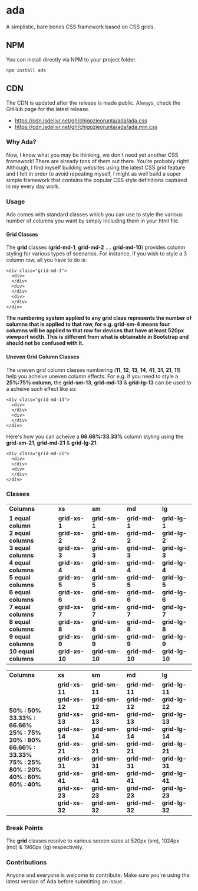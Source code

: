 # ada
A simplistic, bare bones CSS framework based on CSS grids.

## NPM
You can install directly via NPM to your project folder.
```
npm install ada
```

## CDN
The CDN is updated after the release is made public. Always, check the GitHub page for the latest release.
<ul>
  <li>
    <a href="https://cdn.jsdelivr.net/gh/chigozieorunta/ada/ada.css">
      https://cdn.jsdelivr.net/gh/chigozieorunta/ada/ada.css
    </a>
  </li>
  <li>
    <a href="https://cdn.jsdelivr.net/gh/chigozieorunta/ada/ada.min.css">
      https://cdn.jsdelivr.net/gh/chigozieorunta/ada/ada.min.css
    </a>
  </li>
</ul> 

### Why Ada?
Now, I know what you may be thinking, we don't need yet another CSS framework! There are already tons of them out there. You're probably right! Although, I find myself building websites using the latest CSS grid feature and I felt in order to avoid repeating myself, I might as well build a super simple framework that contains the popular CSS style definitions captured in my every day work. 

### Usage
Ada comes with standard classes which you can use to style the various number of columns you want by simply including them in your html file.

#### Grid Classes
The **grid** classes (**grid-md-1**, **grid-md-2** .... **grid-md-10**) provides column styling for various types of scenarios. For instance, if you wish to style a 3 column row, all you have to do is:
```
<div class="grid-md-3">
  <div>
  </div>
  <div>
  </div>
  <div>
  </div>
</div>
```
**The numbering system applied to any grid class represents the number of columns that is applied to that row, for e.g. grid-sm-4 means four columns will be applied to that row for devices that have at least 520px viewport width. This is different from what is obtainable in Bootstrap and should not be confused with it.**

#### Uneven Grid Column Classes
The uneven grid column classes numbering (**11**, **12**, **13**, **14**, **41**, **31**, **21**, **11**) help you acheive uneven column effects. For e.g. if you need to style a **25%:75% column**, the **grid-sm-13**, **grid-md-13** & **grid-lg-13** can be used to a acheive such effect like so:
```
<div class="grid-md-13">
  <div>
  </div>
  <div>
  </div>
</div>
```

Here's how you can acheive a **66.66%:33.33%** column styling using the **grid-sm-21**, **grid-md-21** & **grid-lg-21**:
```
<div class="grid-md-21">
  <div>
  </div>
  <div>
  </div>
</div>
```

### Classes
<table width="100%">
  <tr>
    <td><strong>Columns</strong></td>
    <td><strong>xs</strong></td>
    <td><strong>sm</strong></td>
    <td><strong>md</strong></td>
    <td><strong>lg</strong></td>
  </tr>
  <tr>
    <td>
      <strong>1 equal column</strong><br/>
      <strong>2 equal columns</strong><br/>
      <strong>3 equal columns</strong><br/>
      <strong>4 equal columns</strong><br/>
      <strong>5 equal columns</strong><br/>
      <strong>6 equal columns</strong><br/>
      <strong>7 equal columns</strong><br/>
      <strong>8 equal columns</strong><br/>
      <strong>9 equal columns</strong><br/>
      <strong>10 equal columns</strong><br/>
    </td>
    <td>
      <strong>grid-xs-1</strong><br/>
      <strong>grid-xs-2</strong><br/>
      <strong>grid-xs-3</strong><br/>
      <strong>grid-xs-4</strong><br/>
      <strong>grid-xs-5</strong><br/>
      <strong>grid-xs-6</strong><br/>
      <strong>grid-xs-7</strong><br/>
      <strong>grid-xs-8</strong><br/>
      <strong>grid-xs-9</strong><br/>
      <strong>grid-xs-10</strong><br/>
    </td>
    <td>
      <strong>grid-sm-1</strong><br/>
      <strong>grid-sm-2</strong><br/>
      <strong>grid-sm-3</strong><br/>
      <strong>grid-sm-4</strong><br/>
      <strong>grid-sm-5</strong><br/>
      <strong>grid-sm-6</strong><br/>
      <strong>grid-sm-7</strong><br/>
      <strong>grid-sm-8</strong><br/>
      <strong>grid-sm-9</strong><br/>
      <strong>grid-sm-10</strong><br/>
    </td>
    <td>
      <strong>grid-md-1</strong><br/>
      <strong>grid-md-2</strong><br/>
      <strong>grid-md-3</strong><br/>
      <strong>grid-md-4</strong><br/>
      <strong>grid-md-5</strong><br/>
      <strong>grid-md-6</strong><br/>
      <strong>grid-md-7</strong><br/>
      <strong>grid-md-8</strong><br/>
      <strong>grid-md-9</strong><br/>
      <strong>grid-md-10</strong><br/>
    </td>
    <td>
      <strong>grid-lg-1</strong><br/>
      <strong>grid-lg-2</strong><br/>
      <strong>grid-lg-3</strong><br/>
      <strong>grid-lg-4</strong><br/>
      <strong>grid-lg-5</strong><br/>
      <strong>grid-lg-6</strong><br/>
      <strong>grid-lg-7</strong><br/>
      <strong>grid-lg-8</strong><br/>
      <strong>grid-lg-9</strong><br/>
      <strong>grid-lg-10</strong><br/>
    </td>
  </tr>
</table>

<table width="100%">
  <tr>
    <td><strong>Columns</strong></td>
    <td><strong>xs</strong></td>
    <td><strong>sm</strong></td>
    <td><strong>md</strong></td>
    <td><strong>lg</strong></td>
  </tr>
  <tr>
    <td>
      <strong>50% : 50%</strong><br/>
      <strong>33.33% : 66.66%</strong><br/>
      <strong>25% : 75%</strong><br/>
      <strong>20% : 80%</strong><br/>
      <strong>66.66% : 33.33%</strong><br/>
      <strong>75% : 25%</strong><br/>
      <strong>80% : 20%</strong><br/>
      <strong>40% : 60%</strong><br/>
      <strong>60% : 40%</strong><br/>
    </td>
    <td>
      <strong>grid-xs-11</strong><br/>
      <strong>grid-xs-12</strong><br/>
      <strong>grid-xs-13</strong><br/>
      <strong>grid-xs-14</strong><br/>
      <strong>grid-xs-21</strong><br/>
      <strong>grid-xs-31</strong><br/>
      <strong>grid-xs-41</strong><br/>
      <strong>grid-xs-23</strong><br/>
      <strong>grid-xs-32</strong><br/>
    </td>
    <td>
      <strong>grid-sm-11</strong><br/>
      <strong>grid-sm-12</strong><br/>
      <strong>grid-sm-13</strong><br/>
      <strong>grid-sm-14</strong><br/>
      <strong>grid-sm-21</strong><br/>
      <strong>grid-sm-31</strong><br/>
      <strong>grid-sm-41</strong><br/>
      <strong>grid-sm-23</strong><br/>
      <strong>grid-sm-32</strong><br/>
    </td>
    <td>
      <strong>grid-md-11</strong><br/>
      <strong>grid-md-12</strong><br/>
      <strong>grid-md-13</strong><br/>
      <strong>grid-md-14</strong><br/>
      <strong>grid-md-21</strong><br/>
      <strong>grid-md-31</strong><br/>
      <strong>grid-md-41</strong><br/>
      <strong>grid-md-23</strong><br/>
      <strong>grid-md-32</strong><br/>
    </td>
    <td>
      <strong>grid-lg-11</strong><br/>
      <strong>grid-lg-12</strong><br/>
      <strong>grid-lg-13</strong><br/>
      <strong>grid-lg-14</strong><br/>
      <strong>grid-lg-21</strong><br/>
      <strong>grid-lg-31</strong><br/>
      <strong>grid-lg-41</strong><br/>
      <strong>grid-lg-23</strong><br/>
      <strong>grid-lg-32</strong><br/>
    </td>
  </tr>
</table>

### Break Points
The **grid** classes resolve to various screen sizes at 520px (sm), 1024px (md) & 1960px (lg) respectively.

### Contributions
Anyone and everyone is welcome to contribute. Make sure you're using the latest version of Ada before submitting an issue... 

